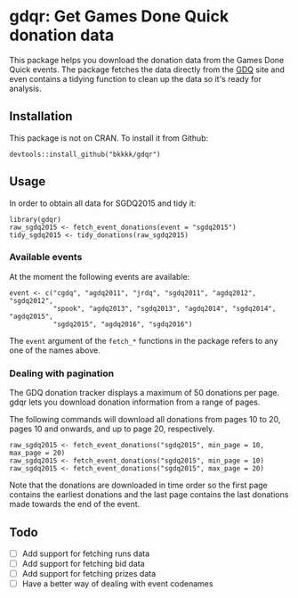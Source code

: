 # gdqr: Get Games Done Quick donation data

This package helps you download the donation data from the Games Done Quick events. The package
fetches the data directly from the [GDQ](http://gamesdonequick.com/) site and even contains a tidying
function to clean up the data so it's ready for analysis.

## Installation

This package is not on CRAN. To install it from Github:

    devtools::install_github("bkkkk/gdqr")

## Usage

In order to obtain all data for SGDQ2015 and tidy it:

    library(gdqr)
    raw_sgdq2015 <- fetch_event_donations(event = "sgdq2015")
    tidy_sgdq2015 <- tidy_donations(raw_sgdq2015)

### Available events

At the moment the following events are available:

    event <- c("cgdq", "agdq2011", "jrdq", "sgdq2011", "agdq2012", "sgdq2012",
               "spook", "agdq2013", "sgdq2013", "agdq2014", "sgdq2014", "agdq2015",
               "sgdq2015", "agdq2016", "sgdq2016")

The `event` argument of the `fetch_*` functions in the package refers to any one of the names above.

### Dealing with pagination

The GDQ donation tracker displays a maximum of 50 donations per page. gdqr lets you download donation information from a range of pages.

The following commands will download all donations from pages 10 to 20, pages 10 and onwards, and up to page 20, respectively. 

    raw_sgdq2015 <- fetch_event_donations("sgdq2015", min_page = 10, max_page = 20)
    raw_sgdq2015 <- fetch_event_donations("sgdq2015", min_page = 10)
    raw_sgdq2015 <- fetch_event_donations("sgdq2015", max_page = 20)

Note that the donations are downloaded in time order so the first page contains the earliest donations and the last page contains the last donations made towards the end of the event.

## Todo

* [ ] Add support for fetching runs data
* [ ] Add support for fetching bid data
* [ ] Add support for fetching prizes data
* [ ] Have a better way of dealing with event codenames
